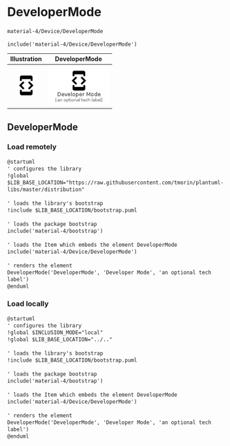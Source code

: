 # DeveloperMode


```text
material-4/Device/DeveloperMode
```

```text
include('material-4/Device/DeveloperMode')
```



| Illustration | DeveloperMode |
| :---: | :---: |
| ![illustration for Illustration](../../material-4/Device/DeveloperMode.png) | ![illustration for DeveloperMode](../../material-4/Device/DeveloperMode.Local.png) |




## DeveloperMode

### Load remotely
```plantuml
@startuml
' configures the library
!global $LIB_BASE_LOCATION="https://raw.githubusercontent.com/tmorin/plantuml-libs/master/distribution"

' loads the library's bootstrap
!include $LIB_BASE_LOCATION/bootstrap.puml

' loads the package bootstrap
include('material-4/bootstrap')

' loads the Item which embeds the element DeveloperMode
include('material-4/Device/DeveloperMode')

' renders the element
DeveloperMode('DeveloperMode', 'Developer Mode', 'an optional tech label')
@enduml
```

### Load locally
```plantuml
@startuml
' configures the library
!global $INCLUSION_MODE="local"
!global $LIB_BASE_LOCATION="../.."

' loads the library's bootstrap
!include $LIB_BASE_LOCATION/bootstrap.puml

' loads the package bootstrap
include('material-4/bootstrap')

' loads the Item which embeds the element DeveloperMode
include('material-4/Device/DeveloperMode')

' renders the element
DeveloperMode('DeveloperMode', 'Developer Mode', 'an optional tech label')
@enduml
```

